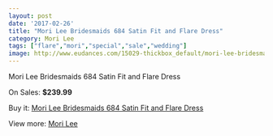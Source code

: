 ```yaml
---
layout: post
date: '2017-02-26'
title: "Mori Lee Bridesmaids 684 Satin Fit and Flare Dress"
category: Mori Lee
tags: ["flare","mori","special","sale","wedding"]
image: http://www.eudances.com/15029-thickbox_default/mori-lee-bridesmaids-684-satin-fit-and-flare-dress.jpg
---
```

Mori Lee Bridesmaids 684 Satin Fit and Flare Dress

On Sales: **$239.99**
<a href="https://www.eudances.com/en/mori-lee/4469-mori-lee-bridesmaids-684-satin-fit-and-flare-dress.html"><amp-img layout="responsive" width="600" height="600" src="//www.eudances.com/15029-thickbox_default/mori-lee-bridesmaids-684-satin-fit-and-flare-dress.jpg" alt="Mori Lee Bridesmaids 684 Satin Fit and Flare Dress 0" /></a>
<a href="https://www.eudances.com/en/mori-lee/4469-mori-lee-bridesmaids-684-satin-fit-and-flare-dress.html"><amp-img layout="responsive" width="600" height="600" src="//www.eudances.com/15030-thickbox_default/mori-lee-bridesmaids-684-satin-fit-and-flare-dress.jpg" alt="Mori Lee Bridesmaids 684 Satin Fit and Flare Dress 1" /></a>

Buy it: [Mori Lee Bridesmaids 684 Satin Fit and Flare Dress](https://www.eudances.com/en/mori-lee/4469-mori-lee-bridesmaids-684-satin-fit-and-flare-dress.html "Mori Lee Bridesmaids 684 Satin Fit and Flare Dress")

View more: [Mori Lee](https://www.eudances.com/en/65-mori-lee "Mori Lee")